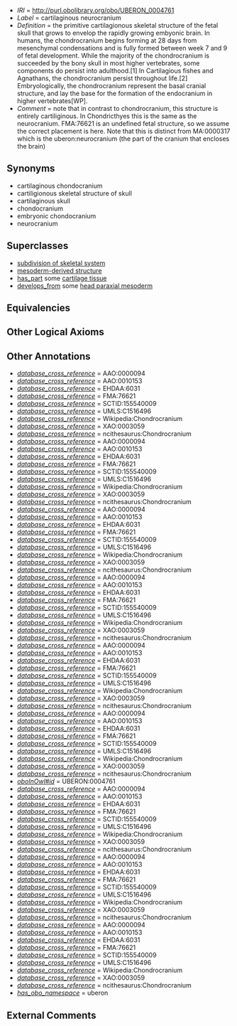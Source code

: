  * *IRI* = http://purl.obolibrary.org/obo/UBERON_0004761
 * *Label* = cartilaginous neurocranium
 * *Definition* = the primitive cartilagionous skeletal structure of the fetal skull that grows to envelop the rapidly growing embyonic brain. In humans, the chondrocranium begins forming at 28 days from mesenchymal condensations and is fully formed between week 7 and 9 of fetal development. While the majority of the chondrocranium is succeeded by the bony skull in most higher vertebrates, some components do persist into adulthood.[1] In Cartilagious fishes and Agnathans, the chondrocranium persist throughout life.[2] Embryologically, the chondrocranium represent the basal cranial structure, and lay the base for the formation of the endocranium in higher vertebrates[WP].
 * *Comment* = note that in contrast to chondrocranium, this structure is entirely cartiliginous. In Chondricthyes this is the same as the neurocranium. FMA:76621 is an undefined fetal structure, so we assume the correct placement is here. Note that this is distinct from MA:0000317 which is the uberon:neurocranium (the part of the cranium that encloses the brain)

## Synonyms

 * cartilaginous chondocranium
 * cartiligionous skeletal structure of skull
 * cartilaginous skull
 * chondocranium
 * embryonic chondocranium
 * neurocranium

## Superclasses

 * [subdivision of skeletal system](../../UBERON/75/UBERON_0000075.md)
 * [mesoderm-derived structure](../../UBERON/20/UBERON_0004120.md)
 * [has_part](../../BFO/51/BFO_0000051.md) some [cartilage tissue](../../UBERON/18/UBERON_0002418.md)
 * [develops_from](../../RO/02/RO_0002202.md) some [head paraxial mesoderm](../../UBERON/17/UBERON_0009617.md)

## Equivalencies


## Other Logical Axioms


## Other Annotations

 * *[database_cross_reference](../../ef/oboInOwl#hasDbXref.md)* = AAO:0000094
 * *[database_cross_reference](../../ef/oboInOwl#hasDbXref.md)* = AAO:0010153
 * *[database_cross_reference](../../ef/oboInOwl#hasDbXref.md)* = EHDAA:6031
 * *[database_cross_reference](../../ef/oboInOwl#hasDbXref.md)* = FMA:76621
 * *[database_cross_reference](../../ef/oboInOwl#hasDbXref.md)* = SCTID:155540009
 * *[database_cross_reference](../../ef/oboInOwl#hasDbXref.md)* = UMLS:C1516496
 * *[database_cross_reference](../../ef/oboInOwl#hasDbXref.md)* = Wikipedia:Chondrocranium
 * *[database_cross_reference](../../ef/oboInOwl#hasDbXref.md)* = XAO:0003059
 * *[database_cross_reference](../../ef/oboInOwl#hasDbXref.md)* = ncithesaurus:Chondrocranium
 * *[database_cross_reference](../../ef/oboInOwl#hasDbXref.md)* = AAO:0000094
 * *[database_cross_reference](../../ef/oboInOwl#hasDbXref.md)* = AAO:0010153
 * *[database_cross_reference](../../ef/oboInOwl#hasDbXref.md)* = EHDAA:6031
 * *[database_cross_reference](../../ef/oboInOwl#hasDbXref.md)* = FMA:76621
 * *[database_cross_reference](../../ef/oboInOwl#hasDbXref.md)* = SCTID:155540009
 * *[database_cross_reference](../../ef/oboInOwl#hasDbXref.md)* = UMLS:C1516496
 * *[database_cross_reference](../../ef/oboInOwl#hasDbXref.md)* = Wikipedia:Chondrocranium
 * *[database_cross_reference](../../ef/oboInOwl#hasDbXref.md)* = XAO:0003059
 * *[database_cross_reference](../../ef/oboInOwl#hasDbXref.md)* = ncithesaurus:Chondrocranium
 * *[database_cross_reference](../../ef/oboInOwl#hasDbXref.md)* = AAO:0000094
 * *[database_cross_reference](../../ef/oboInOwl#hasDbXref.md)* = AAO:0010153
 * *[database_cross_reference](../../ef/oboInOwl#hasDbXref.md)* = EHDAA:6031
 * *[database_cross_reference](../../ef/oboInOwl#hasDbXref.md)* = FMA:76621
 * *[database_cross_reference](../../ef/oboInOwl#hasDbXref.md)* = SCTID:155540009
 * *[database_cross_reference](../../ef/oboInOwl#hasDbXref.md)* = UMLS:C1516496
 * *[database_cross_reference](../../ef/oboInOwl#hasDbXref.md)* = Wikipedia:Chondrocranium
 * *[database_cross_reference](../../ef/oboInOwl#hasDbXref.md)* = XAO:0003059
 * *[database_cross_reference](../../ef/oboInOwl#hasDbXref.md)* = ncithesaurus:Chondrocranium
 * *[database_cross_reference](../../ef/oboInOwl#hasDbXref.md)* = AAO:0000094
 * *[database_cross_reference](../../ef/oboInOwl#hasDbXref.md)* = AAO:0010153
 * *[database_cross_reference](../../ef/oboInOwl#hasDbXref.md)* = EHDAA:6031
 * *[database_cross_reference](../../ef/oboInOwl#hasDbXref.md)* = FMA:76621
 * *[database_cross_reference](../../ef/oboInOwl#hasDbXref.md)* = SCTID:155540009
 * *[database_cross_reference](../../ef/oboInOwl#hasDbXref.md)* = UMLS:C1516496
 * *[database_cross_reference](../../ef/oboInOwl#hasDbXref.md)* = Wikipedia:Chondrocranium
 * *[database_cross_reference](../../ef/oboInOwl#hasDbXref.md)* = XAO:0003059
 * *[database_cross_reference](../../ef/oboInOwl#hasDbXref.md)* = ncithesaurus:Chondrocranium
 * *[database_cross_reference](../../ef/oboInOwl#hasDbXref.md)* = AAO:0000094
 * *[database_cross_reference](../../ef/oboInOwl#hasDbXref.md)* = AAO:0010153
 * *[database_cross_reference](../../ef/oboInOwl#hasDbXref.md)* = EHDAA:6031
 * *[database_cross_reference](../../ef/oboInOwl#hasDbXref.md)* = FMA:76621
 * *[database_cross_reference](../../ef/oboInOwl#hasDbXref.md)* = SCTID:155540009
 * *[database_cross_reference](../../ef/oboInOwl#hasDbXref.md)* = UMLS:C1516496
 * *[database_cross_reference](../../ef/oboInOwl#hasDbXref.md)* = Wikipedia:Chondrocranium
 * *[database_cross_reference](../../ef/oboInOwl#hasDbXref.md)* = XAO:0003059
 * *[database_cross_reference](../../ef/oboInOwl#hasDbXref.md)* = ncithesaurus:Chondrocranium
 * *[database_cross_reference](../../ef/oboInOwl#hasDbXref.md)* = AAO:0000094
 * *[database_cross_reference](../../ef/oboInOwl#hasDbXref.md)* = AAO:0010153
 * *[database_cross_reference](../../ef/oboInOwl#hasDbXref.md)* = EHDAA:6031
 * *[database_cross_reference](../../ef/oboInOwl#hasDbXref.md)* = FMA:76621
 * *[database_cross_reference](../../ef/oboInOwl#hasDbXref.md)* = SCTID:155540009
 * *[database_cross_reference](../../ef/oboInOwl#hasDbXref.md)* = UMLS:C1516496
 * *[database_cross_reference](../../ef/oboInOwl#hasDbXref.md)* = Wikipedia:Chondrocranium
 * *[database_cross_reference](../../ef/oboInOwl#hasDbXref.md)* = XAO:0003059
 * *[database_cross_reference](../../ef/oboInOwl#hasDbXref.md)* = ncithesaurus:Chondrocranium
 * *[oboInOwl#id](../../id/oboInOwl#id.md)* = UBERON:0004761
 * *[database_cross_reference](../../ef/oboInOwl#hasDbXref.md)* = AAO:0000094
 * *[database_cross_reference](../../ef/oboInOwl#hasDbXref.md)* = AAO:0010153
 * *[database_cross_reference](../../ef/oboInOwl#hasDbXref.md)* = EHDAA:6031
 * *[database_cross_reference](../../ef/oboInOwl#hasDbXref.md)* = FMA:76621
 * *[database_cross_reference](../../ef/oboInOwl#hasDbXref.md)* = SCTID:155540009
 * *[database_cross_reference](../../ef/oboInOwl#hasDbXref.md)* = UMLS:C1516496
 * *[database_cross_reference](../../ef/oboInOwl#hasDbXref.md)* = Wikipedia:Chondrocranium
 * *[database_cross_reference](../../ef/oboInOwl#hasDbXref.md)* = XAO:0003059
 * *[database_cross_reference](../../ef/oboInOwl#hasDbXref.md)* = ncithesaurus:Chondrocranium
 * *[database_cross_reference](../../ef/oboInOwl#hasDbXref.md)* = AAO:0000094
 * *[database_cross_reference](../../ef/oboInOwl#hasDbXref.md)* = AAO:0010153
 * *[database_cross_reference](../../ef/oboInOwl#hasDbXref.md)* = EHDAA:6031
 * *[database_cross_reference](../../ef/oboInOwl#hasDbXref.md)* = FMA:76621
 * *[database_cross_reference](../../ef/oboInOwl#hasDbXref.md)* = SCTID:155540009
 * *[database_cross_reference](../../ef/oboInOwl#hasDbXref.md)* = UMLS:C1516496
 * *[database_cross_reference](../../ef/oboInOwl#hasDbXref.md)* = Wikipedia:Chondrocranium
 * *[database_cross_reference](../../ef/oboInOwl#hasDbXref.md)* = XAO:0003059
 * *[database_cross_reference](../../ef/oboInOwl#hasDbXref.md)* = ncithesaurus:Chondrocranium
 * *[database_cross_reference](../../ef/oboInOwl#hasDbXref.md)* = AAO:0000094
 * *[database_cross_reference](../../ef/oboInOwl#hasDbXref.md)* = AAO:0010153
 * *[database_cross_reference](../../ef/oboInOwl#hasDbXref.md)* = EHDAA:6031
 * *[database_cross_reference](../../ef/oboInOwl#hasDbXref.md)* = FMA:76621
 * *[database_cross_reference](../../ef/oboInOwl#hasDbXref.md)* = SCTID:155540009
 * *[database_cross_reference](../../ef/oboInOwl#hasDbXref.md)* = UMLS:C1516496
 * *[database_cross_reference](../../ef/oboInOwl#hasDbXref.md)* = Wikipedia:Chondrocranium
 * *[database_cross_reference](../../ef/oboInOwl#hasDbXref.md)* = XAO:0003059
 * *[database_cross_reference](../../ef/oboInOwl#hasDbXref.md)* = ncithesaurus:Chondrocranium
 * *[has_obo_namespace](../../ce/oboInOwl#hasOBONamespace.md)* = uberon

## External Comments

